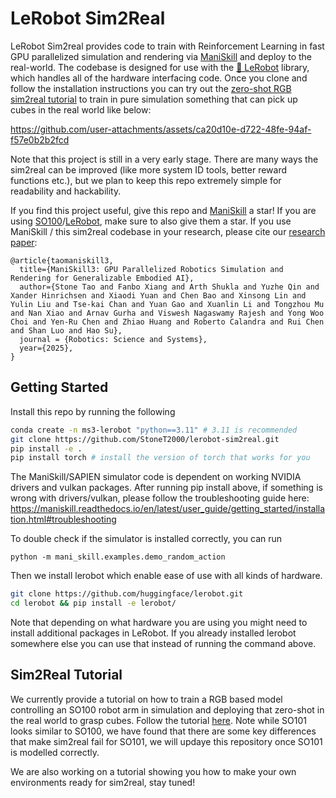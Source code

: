 # LeRobot Sim2Real

LeRobot Sim2real provides code to train with Reinforcement Learning in fast GPU parallelized simulation and rendering via [ManiSkill](https://github.com/haosulab/ManiSkill) and deploy to the real-world. The codebase is designed for use with the [🤗 LeRobot](https://github.com/huggingface/lerobot) library, which handles all of the hardware interfacing code. Once you clone and follow the installation instructions you can try out the [zero-shot RGB sim2real tutorial](./docs/zero_shot_rgb_sim2real.md) to train in pure simulation something that can pick up cubes in the real world like below:

https://github.com/user-attachments/assets/ca20d10e-d722-48fe-94af-f57e0b2b2fcd

Note that this project is still in a very early stage. There are many ways the sim2real can be improved (like more system ID tools, better reward functions etc.), but we plan to keep this repo extremely simple for readability and hackability.

If you find this project useful, give this repo and [ManiSkill](https://github.com/haosulab/ManiSkill) a star! If you are using [SO100](https://github.com/TheRobotStudio/SO-ARM100/)/[LeRobot](https://github.com/huggingface/lerobot), make sure to also give them a star. If you use ManiSkill / this sim2real codebase in your research, please cite our [research paper](https://arxiv.org/abs/2410.00425):

```
@article{taomaniskill3,
  title={ManiSkill3: GPU Parallelized Robotics Simulation and Rendering for Generalizable Embodied AI},
  author={Stone Tao and Fanbo Xiang and Arth Shukla and Yuzhe Qin and Xander Hinrichsen and Xiaodi Yuan and Chen Bao and Xinsong Lin and Yulin Liu and Tse-kai Chan and Yuan Gao and Xuanlin Li and Tongzhou Mu and Nan Xiao and Arnav Gurha and Viswesh Nagaswamy Rajesh and Yong Woo Choi and Yen-Ru Chen and Zhiao Huang and Roberto Calandra and Rui Chen and Shan Luo and Hao Su},
  journal = {Robotics: Science and Systems},
  year={2025},
}
```

## Getting Started

Install this repo by running the following
```bash
conda create -n ms3-lerobot "python==3.11" # 3.11 is recommended
git clone https://github.com/StoneT2000/lerobot-sim2real.git
pip install -e .
pip install torch # install the version of torch that works for you
```

The ManiSkill/SAPIEN simulator code is dependent on working NVIDIA drivers and vulkan packages. After running pip install above, if something is wrong with drivers/vulkan, please follow the troubleshooting guide here: https://maniskill.readthedocs.io/en/latest/user_guide/getting_started/installation.html#troubleshooting

To double check if the simulator is installed correctly, you can run 

```
python -m mani_skill.examples.demo_random_action
```

Then we install lerobot which enable ease of use with all kinds of hardware.

```bash
git clone https://github.com/huggingface/lerobot.git
cd lerobot && pip install -e lerobot/
```

Note that depending on what hardware you are using you might need to install additional packages in LeRobot. If you already installed lerobot somewhere else you can use that instead of running the command above.

## Sim2Real Tutorial

We currently provide a tutorial on how to train a RGB based model controlling an SO100 robot arm in simulation and deploying that zero-shot in the real world to grasp cubes. Follow the tutorial [here](./docs/zero_shot_rgb_sim2real.md). Note while SO101 looks similar to SO100, we have found that there are some key differences that make sim2real fail for SO101, we will updaye this repository once SO101 is modelled correctly.

We are also working on a tutorial showing you how to make your own environments ready for sim2real, stay tuned!
